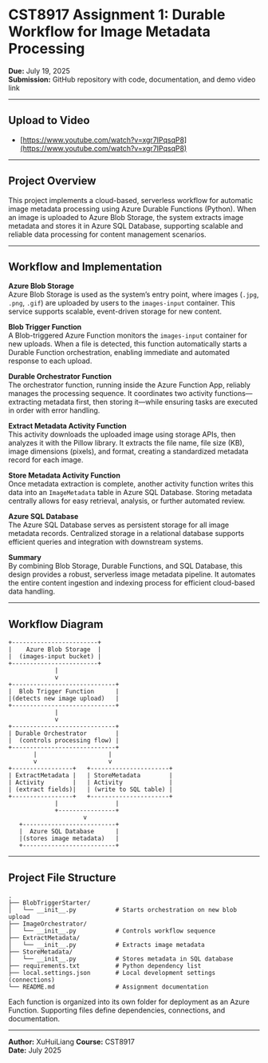 
# CST8917 Assignment 1: Durable Workflow for Image Metadata Processing

**Due:** July 19, 2025  
**Submission:** GitHub repository with code, documentation, and demo video link

---

## Upload to Video

- [https://www.youtube.com/watch?v=xgr7IPqsqP8](https://www.youtube.com/watch?v=xgr7IPqsqP8)

---

## Project Overview

This project implements a cloud-based, serverless workflow for automatic image metadata processing using Azure Durable Functions (Python). When an image is uploaded to Azure Blob Storage, the system extracts image metadata and stores it in Azure SQL Database, supporting scalable and reliable data processing for content management scenarios.

---

## Workflow and Implementation

**Azure Blob Storage**  
Azure Blob Storage is used as the system’s entry point, where images (`.jpg`, `.png`, `.gif`) are uploaded by users to the `images-input` container. This service supports scalable, event-driven storage for new content.

**Blob Trigger Function**  
A Blob-triggered Azure Function monitors the `images-input` container for new uploads. When a file is detected, this function automatically starts a Durable Function orchestration, enabling immediate and automated response to each upload.

**Durable Orchestrator Function**  
The orchestrator function, running inside the Azure Function App, reliably manages the processing sequence. It coordinates two activity functions—extracting metadata first, then storing it—while ensuring tasks are executed in order with error handling.

**Extract Metadata Activity Function**  
This activity downloads the uploaded image using storage APIs, then analyzes it with the Pillow library. It extracts the file name, file size (KB), image dimensions (pixels), and format, creating a standardized metadata record for each image.

**Store Metadata Activity Function**  
Once metadata extraction is complete, another activity function writes this data into an `ImageMetadata` table in Azure SQL Database. Storing metadata centrally allows for easy retrieval, analysis, or further automated review.

**Azure SQL Database**  
The Azure SQL Database serves as persistent storage for all image metadata records. Centralized storage in a relational database supports efficient queries and integration with downstream systems.

**Summary**  
By combining Blob Storage, Durable Functions, and SQL Database, this design provides a robust, serverless image metadata pipeline. It automates the entire content ingestion and indexing process for efficient cloud-based data handling.

---

## Workflow Diagram

```
+------------------------+
|    Azure Blob Storage  |
|  (images-input bucket) |
+------------------------+
             |
             v
+-----------------------------+
|  Blob Trigger Function      |
|(detects new image upload)   |
+-----------------------------+
             |
             v
+-----------------------------+
| Durable Orchestrator        |
|  (controls processing flow) |
+-----------------------------+
       |                    |
       v                    v
+-----------------+   +----------------------+
| ExtractMetadata |   | StoreMetadata        |
| Activity        |   | Activity             |
| (extract fields)|   | (write to SQL table) |
+-----------------+   +----------------------+
             |                |
             +----------------+
                     v
   +--------------------------+
   |  Azure SQL Database      |
   |(stores image metadata)   |
   +--------------------------+
```

---

## Project File Structure

```
.
├── BlobTriggerStarter/
│   └── __init__.py           # Starts orchestration on new blob upload
├── ImageOrchestrator/
│   └── __init__.py           # Controls workflow sequence
├── ExtractMetadata/
│   └── __init__.py           # Extracts image metadata
├── StoreMetadata/
│   └── __init__.py           # Stores metadata in SQL database
├── requirements.txt          # Python dependency list
├── local.settings.json       # Local development settings (connections)
└── README.md                 # Assignment documentation
```

Each function is organized into its own folder for deployment as an Azure Function. Supporting files define dependencies, connections, and documentation.

---

**Author:** XuHuiLiang
**Course:** CST8917  
**Date:** July 2025
```